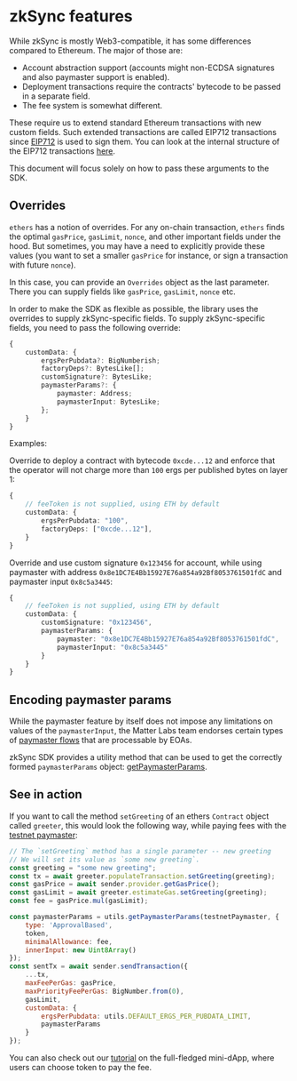# zkSync features

While zkSync is mostly Web3-compatible, it has some differences compared to Ethereum. The major of those are:

- Account abstraction support (accounts might non-ECDSA signatures and also paymaster support is enabled).
- Deployment transactions require the contracts' bytecode to be passed in a separate field.
- The fee system is somewhat different.

These require us to extend standard Ethereum transactions with new custom fields. Such extended transactions are called EIP712 transactions since [EIP712](https://eips.ethereum.org/EIPS/eip-712) is used to sign them. You can look at the internal structure of the EIP712 transactions [here](../api.md#eip712).

This document will focus solely on how to pass these arguments to the SDK.

## Overrides

`ethers` has a notion of overrides. For any on-chain transaction, `ethers` finds the optimal `gasPrice`, `gasLimit`, `nonce`, and other important fields under the hood. But sometimes, you may have a need to explicitly provide these values (you want to set a smaller `gasPrice` for instance, or sign a transaction with future `nonce`).

In this case, you can provide an `Overrides` object as the last parameter. There you can supply fields like `gasPrice`, `gasLimit`, `nonce` etc.

In order to make the SDK as flexible as possible, the library uses the overrides to supply zkSync-specific fields. To supply zkSync-specific fields, you need to pass the following override:

```typescript
{
    customData: {
        ergsPerPubdata?: BigNumberish;
        factoryDeps?: BytesLike[];
        customSignature?: BytesLike;
        paymasterParams?: {
            paymaster: Address;
            paymasterInput: BytesLike;
        };
    }
}
```

Examples:

Override to deploy a contract with bytecode `0xcde...12` and enforce that the operator will not charge more than `100` ergs per published bytes on layer 1:

```typescript
{
    // feeToken is not supplied, using ETH by default
    customData: {
        ergsPerPubdata: "100",
        factoryDeps: ["0xcde...12"],
    }
}
```

Override and use custom signature `0x123456` for account, while using paymaster with address `0x8e1DC7E4Bb15927E76a854a92Bf8053761501fdC` and paymaster input `0x8c5a3445`:

```typescript
{
    // feeToken is not supplied, using ETH by default
    customData: {
        customSignature: "0x123456",
        paymasterParams: {
            paymaster: "0x8e1DC7E4Bb15927E76a854a92Bf8053761501fdC",
            paymasterInput: "0x8c5a3445"
        }
    }
}
```

## Encoding paymaster params

While the paymaster feature by itself does not impose any limitations on values of the `paymasterInput`, the Matter Labs team endorses certain types of [paymaster flows](../../dev/zksync-v2/aa.md#built-in-paymaster-flows) that are processable by EOAs.

zkSync SDK provides a utility method that can be used to get the correctly formed `paymasterParams` object: [getPaymasterParams](./utils.md#encoding-paymaster-params).

## See in action

If you want to call the method `setGreeting` of an ethers `Contract` object called `greeter`, this would look the following way, while paying fees with the [testnet paymaster](../../dev/zksync-v2/aa.md#testnet-paymaster):

```javascript
// The `setGreeting` method has a single parameter -- new greeting
// We will set its value as `some new greeting`.
const greeting = "some new greeting";
const tx = await greeter.populateTransaction.setGreeting(greeting);
const gasPrice = await sender.provider.getGasPrice();
const gasLimit = await greeter.estimateGas.setGreeting(greeting);
const fee = gasPrice.mul(gasLimit);

const paymasterParams = utils.getPaymasterParams(testnetPaymaster, {
    type: 'ApprovalBased',
    token,
    minimalAllowance: fee,
    innerInput: new Uint8Array()
});
const sentTx = await sender.sendTransaction({
    ...tx,
    maxFeePerGas: gasPrice,
    maxPriorityFeePerGas: BigNumber.from(0),
    gasLimit,
    customData: {
        ergsPerPubdata: utils.DEFAULT_ERGS_PER_PUBDATA_LIMIT,
        paymasterParams
    }
});
```

You can also check out our [tutorial](../../dev/guide/hello-world.md) on the full-fledged mini-dApp, where users can choose token to pay the fee.
